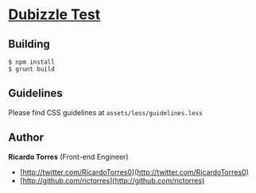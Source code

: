 # [Dubizzle Test](http://dubizzle.com)


## Building
```
$ npm install
$ grunt build
```

## Guidelines

Please find CSS guidelines at `assets/less/guidelines.less`


## Author

**Ricardo Torres** (Front-end Engineer)

+ [http://twitter.com/RicardoTorres0](http://twitter.com/RicardoTorres0)
+ [http://github.com/rictorres](http://github.com/rictorres)